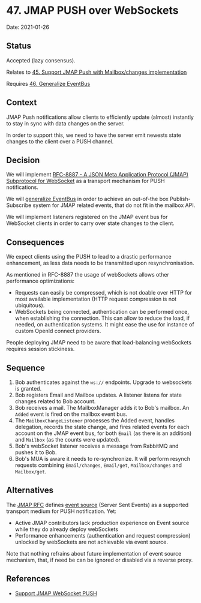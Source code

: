# 47. JMAP PUSH over WebSockets

Date: 2021-01-26

## Status

Accepted (lazy consensus).

Relates to [45. Support JMAP Push with Mailbox/changes implementation](0045-support-jmap-push-with-mailbox-changes-implementation.md)

Requires [46. Generalize EventBus](0046-generalize-event-bus.md)

## Context

JMAP Push notifications allow clients to efficiently update (almost) instantly to stay in sync with data changes on the server. 

In order to support this, we need to have the server emit newests state changes to the client over a PUSH channel.

## Decision

We will implement [RFC-8887 - A JSON Meta Application Protocol (JMAP) Subprotocol for WebSocket](https://tools.ietf.org/html/rfc8887) 
as a transport mechanism for PUSH notifications.

We will [generalize EventBus](0046-generalize-event-bus.md) in order to achieve an out-of-the box Publish-Subscribe 
system for JMAP related events, that do not fit in the mailbox API.

We will implement listeners registered on the JMAP event bus for WebSocket clients in order to carry over state changes
to the client.

## Consequences

We expect clients using the PUSH to lead to a drastic performance enhancement, as less data needs to be transmitted upon
resynchronisation.

As mentioned in RFC-8887 the usage of webSockets allows other performance optimizations:
 - Requests can easily be compressed, which is not doable over HTTP for most available implementation (HTTP request 
compression is not ubiquitous).
 - WebSockets being connected, authentication can be performed once, when establishing the connection. This can allow to
reduce the load, if needed, on authentication systems. It might ease the use for instance of custom OpenId connect 
providers.

People deploying JMAP need to be aware that load-balancing webSockets requires session stickiness.

## Sequence

 1. Bob authenticates against the `ws://` endpoints. Upgrade to websockets is granted.
 2. Bob registers Email and Mailbox updates. A listener listens for state changes related to Bob account.
 3. Bob receives a mail. The MailboxManager adds it to Bob's mailbox. An `Added` event is fired on the mailbox event bus.
 4. The `MailboxChangeListener` processes the Added event, handles delegation, records the state change, and fires related
 events for each account on the JMAP event bus, for both `Email` (as there is an addition) and `Mailbox` (as the counts 
 were updated).
 5. Bob's webSocket listener receives a message from RabbitMQ and pushes it to Bob.
 6. Bob's MUA is aware it needs to re-synchronize. It will perform resynch requests combining `Email/changes`, `Email/get`,
 `Mailbox/changes` and `Mailbox/get`.
 
## Alternatives

The [JMAP RFC](https://tools.ietf.org/html/rfc8620) defines [event source](https://www.w3.org/TR/eventsource/) (Server 
Sent Events) as a supported transport medium for PUSH notification. Yet:

 - Active JMAP contributors lack production experience on Event source while they do already deploy webSockets
 - Performance enhancements (authentication and request compression) unlocked by webSockets are not achievable via event 
 source.
 
 Note that nothing refrains about future implementation of event source mechanism, that, if need be can be ignored or
 disabled via a reverse proxy.
 
## References

- [Support JMAP WebSocket PUSH](https://issues.apache.org/jira/browse/JAMES-3491)

